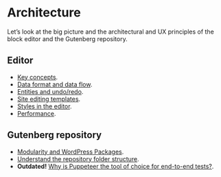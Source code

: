 # Architecture

Let’s look at the big picture and the architectural and UX principles of the block editor and the Gutenberg repository.

## Editor

-   [Key concepts](/docs/explanations/architecture/key-concepts.md).
-   [Data format and data flow](/docs/explanations/architecture/data-flow.md).
-   [Entities and undo/redo](/docs/explanations/architecture/entities.md).
-   [Site editing templates](/docs/explanations/architecture/full-site-editing-templates.md).
-   [Styles in the editor](/docs/explanations/architecture/styles.md).
-   [Performance](/docs/explanations/architecture/performance.md).

## Gutenberg repository

-   [Modularity and WordPress Packages](/docs/explanations/architecture/modularity.md).
-   [Understand the repository folder structure](/docs/contributors/folder-structure.md).
-   **Outdated!** [Why is Puppeteer the tool of choice for end-to-end tests?](/docs/explanations/architecture/automated-testing.md).

